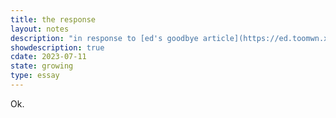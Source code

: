```yaml
---
title: the response
layout: notes
description: "in response to [ed's goodbye article](https://ed.toomwn.xyz/Goodbye), especially the slanderous parts"
showdescription: true
cdate: 2023-07-11
state: growing
type: essay
---
```


Ok.
